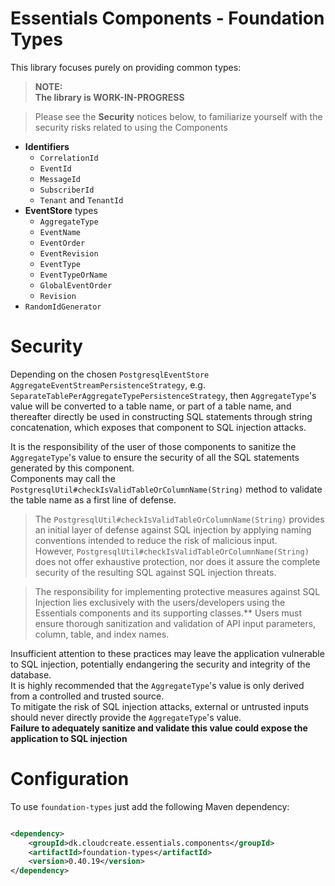 # Essentials Components - Foundation Types

This library focuses purely on providing common types:

> **NOTE:**  
> **The library is WORK-IN-PROGRESS**

> Please see the **Security** notices below, to familiarize yourself with the security risks related to using the Components

- **Identifiers**
    - `CorrelationId`
    - `EventId`
    - `MessageId`
    - `SubscriberId`
    - `Tenant` and `TenantId`
- **EventStore** types
  - `AggregateType`
  - `EventName`
  - `EventOrder`
  - `EventRevision`
  - `EventType`
  - `EventTypeOrName`
  - `GlobalEventOrder`
  - `Revision`
- `RandomIdGenerator`

# Security
Depending on the chosen `PostgresqlEventStore` `AggregateEventStreamPersistenceStrategy`, e.g. `SeparateTablePerAggregateTypePersistenceStrategy`, then `AggregateType`'s value will be converted to a 
table name, or part of a table name, and thereafter directly be used in constructing SQL statements through string concatenation, which exposes that component to SQL injection attacks.  

It is the responsibility of the user of those components to sanitize the `AggregateType`'s value to ensure the security of all the SQL statements generated by this component.    
Components may call the `PostgresqlUtil#checkIsValidTableOrColumnName(String)` method to validate the table name as a first line of defense.   

>The `PostgresqlUtil#checkIsValidTableOrColumnName(String)` provides an initial layer of defense against SQL injection by applying naming conventions intended to reduce the risk of malicious input.  
However, `PostgresqlUtil#checkIsValidTableOrColumnName(String)` does not offer exhaustive protection, nor does it assure the complete security of the resulting SQL against SQL injection threats. 

>The responsibility for implementing protective measures against SQL Injection lies exclusively with the users/developers using the Essentials components and its supporting classes.** 
Users must ensure thorough sanitization and validation of API input parameters, column, table, and index names. 

Insufficient attention to these practices may leave the application vulnerable to SQL injection, potentially endangering the security and integrity of the database.    
It is highly recommended that the `AggregateType`'s value is only derived from a controlled and trusted source.   
To mitigate the risk of SQL injection attacks, external or untrusted inputs should never directly provide the `AggregateType`'s value.   
**Failure to adequately sanitize and validate this value could expose the application to SQL injection**

# Configuration
To use `foundation-types` just add the following Maven dependency:

```xml

<dependency>
    <groupId>dk.cloudcreate.essentials.components</groupId>
    <artifactId>foundation-types</artifactId>
    <version>0.40.19</version>
</dependency>
```




